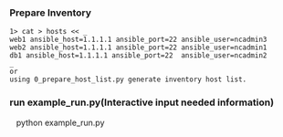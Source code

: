 
### Prepare Inventory
    1> cat > hosts << _
    web1 ansible_host=1.1.1.1 ansible_port=22 ansible_user=ncadmin3
    web2 ansible_host=1.1.1.1 ansible_port=22 ansible_user=ncadmin1
    db1 ansible_host=1.1.1.1 ansible_port=22  ansible_user=ncadmin2
    _
    or 
    using 0_prepare_host_list.py generate inventory host list.

### run example_run.py(Interactive input needed information)

    python example_run.py

    
    
